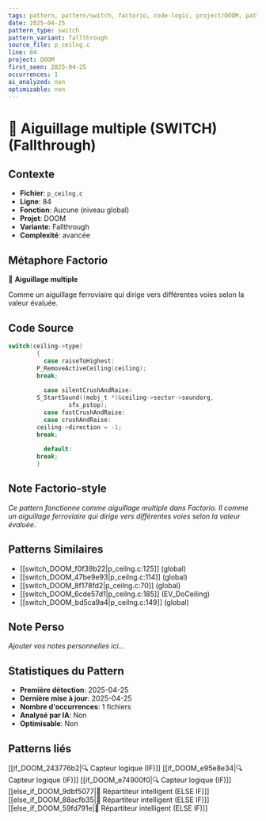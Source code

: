 ```yaml
---
tags: pattern, pattern/switch, factorio, code-logic, project/DOOM, pattern/variant/fallthrough
date: 2025-04-25
pattern_type: switch
pattern_variant: fallthrough
source_file: p_ceilng.c
line: 84
project: DOOM
first_seen: 2025-04-25
occurrences: 1
ai_analyzed: non
optimizable: non
---
```


# 🔀 Aiguillage multiple (SWITCH) (Fallthrough)

## Contexte
- **Fichier**: `p_ceilng.c`
- **Ligne**: 84
- **Fonction**: Aucune (niveau global)
- **Projet**: DOOM
- **Variante**: Fallthrough
- **Complexité**: avancée

## Métaphore Factorio
🔀 **Aiguillage multiple**

Comme un aiguillage ferroviaire qui dirige vers différentes voies selon la valeur évaluée.

## Code Source
```c
switch(ceiling->type)
	    {
	      case raiseToHighest:
		P_RemoveActiveCeiling(ceiling);
		break;
		
	      case silentCrushAndRaise:
		S_StartSound((mobj_t *)&ceiling->sector->soundorg,
			     sfx_pstop);
	      case fastCrushAndRaise:
	      case crushAndRaise:
		ceiling->direction = -1;
		break;
		
	      default:
		break;
	    }
```

## Note Factorio-style
*Ce pattern fonctionne comme aiguillage multiple dans Factorio. Il comme un aiguillage ferroviaire qui dirige vers différentes voies selon la valeur évaluée.*

## Patterns Similaires
- [[switch_DOOM_f0f39b22|p_ceilng.c:125]] (global)
- [[switch_DOOM_47be9e93|p_ceilng.c:114]] (global)
- [[switch_DOOM_8f178fd2|p_ceilng.c:70]] (global)
- [[switch_DOOM_6cde57d1|p_ceilng.c:185]] (EV_DoCeiling)
- [[switch_DOOM_bd5ca9a4|p_ceilng.c:149]] (global)

## Note Perso
*Ajouter vos notes personnelles ici...*

## Statistiques du Pattern
- **Première détection**: 2025-04-25
- **Dernière mise à jour**: 2025-04-25
- **Nombre d'occurrences**: 1 fichiers
- **Analysé par IA**: Non
- **Optimisable**: Non

## Patterns liés
[[if_DOOM_243776b2|🔍 Capteur logique (IF)]]
[[if_DOOM_e95e8e34|🔍 Capteur logique (IF)]]
[[if_DOOM_e74900f0|🔍 Capteur logique (IF)]]
[[else_if_DOOM_9dbf5077|🔄 Répartiteur intelligent (ELSE IF)]]
[[else_if_DOOM_88acfb35|🔄 Répartiteur intelligent (ELSE IF)]]
[[else_if_DOOM_59fd791e|🔄 Répartiteur intelligent (ELSE IF)]]
